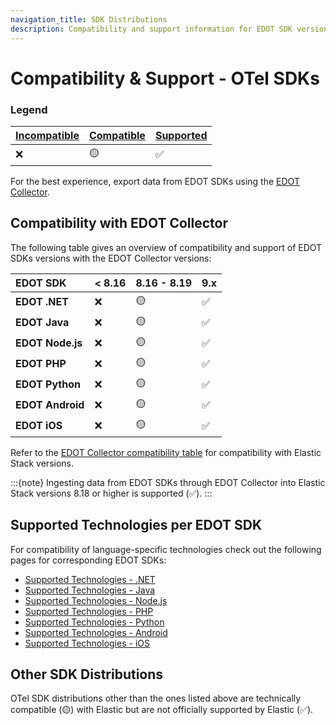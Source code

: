 ```yaml
---
navigation_title: SDK Distributions
description: Compatibility and support information for EDOT SDK versions with EDOT Collector versions.
---
```


# Compatibility & Support - OTel SDKs

### Legend

| **[Incompatible]** | **[Compatible]** | **[Supported]** |
| :----------------- | :--------------- | :-------------- |
| ❌                 | 🟡               | ✅              |

For the best experience, export data from EDOT SDKs using the [EDOT Collector](../edot-collector/index).

## Compatibility with EDOT Collector

The following table gives an overview of compatibility and support of EDOT SDKs versions with the EDOT Collector versions:

| **EDOT SDK**     | **< 8.16** | **8.16 - 8.19** | **9.x** |
| :--------------- | :--------- | :-------------- | :------ |
| **EDOT .NET**    | ❌         | 🟡              | ✅      |
| **EDOT Java**    | ❌         | 🟡              | ✅      |
| **EDOT Node.js** | ❌         | 🟡              | ✅      |
| **EDOT PHP**     | ❌         | 🟡              | ✅      |
| **EDOT Python**  | ❌         | 🟡              | ✅      |
| **EDOT Android** | ❌         | 🟡              | ✅      |
| **EDOT iOS**     | ❌         | 🟡              | ✅      |

Refer to the [EDOT Collector compatibility table](./collectors#edot-collector-compatibility-with-elastic-stack) for compatibility with Elastic Stack versions.

:::{note}
Ingesting data from EDOT SDKs through EDOT Collector into Elastic Stack versions 8.18 or higher is supported (✅).
:::

## Supported Technologies per EDOT SDK

For compatibility of language-specific technologies check out the following pages for corresponding EDOT SDKs:

- [Supported Technologies - .NET](../edot-sdks/dotnet/supported-technologies)
- [Supported Technologies - Java](../edot-sdks/java/supported-technologies)
- [Supported Technologies - Node.js](../edot-sdks/nodejs/supported-technologies)
- [Supported Technologies - PHP](../edot-sdks/php/supported-technologies)
- [Supported Technologies - Python](../edot-sdks/python/supported-technologies)
- [Supported Technologies - Android](https://www.elastic.co/guide/en/apm/agent/android/current/intro.html)
- [Supported Technologies - iOS](https://www.elastic.co/guide/en/apm/agent/swift/current/supported-technologies.html)

## Other SDK Distributions

OTel SDK distributions other than the ones listed above are technically compatible (🟡) with Elastic but are not officially supported by Elastic (✅).

[Incompatible]: ./nomenclature
[Compatible]: ./nomenclature
[Supported]: ./nomenclature
